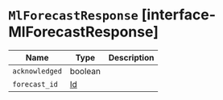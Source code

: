 # `MlForecastResponse` [interface-MlForecastResponse]

| Name | Type | Description |
| - | - | - |
| `acknowledged` | boolean | &nbsp; |
| `forecast_id` | [Id](./Id.md) | &nbsp; |
